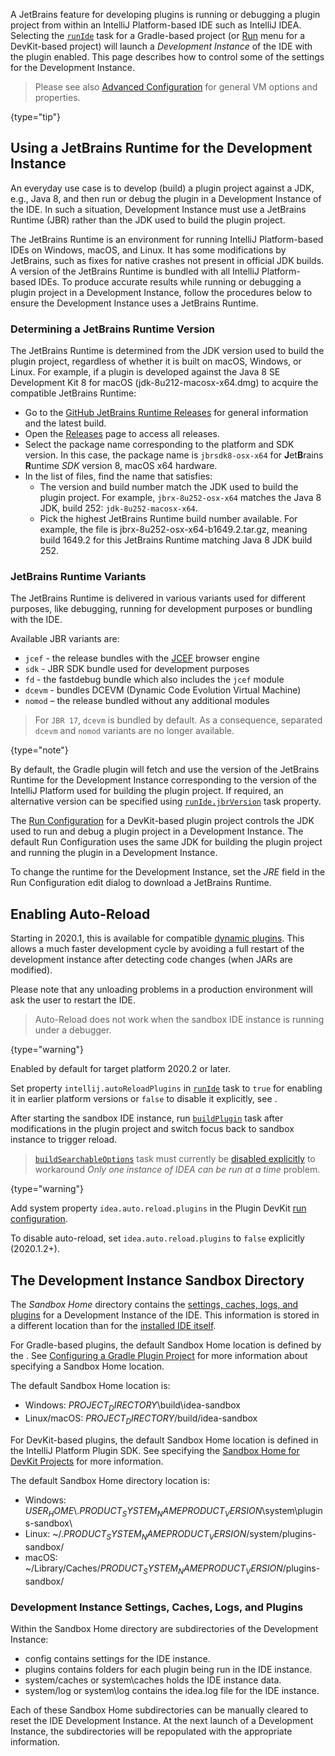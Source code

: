 [//]: # (title: IDE Development Instance)

<!-- Copyright 2000-2022 JetBrains s.r.o. and other contributors. Use of this source code is governed by the Apache 2.0 license that can be found in the LICENSE file. -->

A JetBrains feature for developing plugins is running or debugging a plugin project from within an IntelliJ Platform-based IDE such as IntelliJ IDEA.
Selecting the [`runIde`](gradle_prerequisites.md#running-a-simple-gradle-based-intellij-platform-plugin) task for a Gradle-based project (or [Run](running_and_debugging_a_plugin.md) menu for a DevKit-based project) will launch a _Development Instance_ of the IDE with the plugin enabled.
This page describes how to control some of the settings for the Development Instance.

> Please see also [Advanced Configuration](https://www.jetbrains.com/help/idea/tuning-the-ide.html) for general VM options and properties.
>
{type="tip"}

## Using a JetBrains Runtime for the Development Instance
An everyday use case is to develop (build) a plugin project against a JDK, e.g., Java 8, and then run or debug the plugin in a Development Instance of the IDE.
In such a situation, Development Instance must use a JetBrains Runtime (JBR) rather than the JDK used to build the plugin project.

The JetBrains Runtime is an environment for running IntelliJ Platform-based IDEs on Windows, macOS, and Linux.
It has some modifications by JetBrains, such as fixes for native crashes not present in official JDK builds.
A version of the JetBrains Runtime is bundled with all IntelliJ Platform-based IDEs.
To produce accurate results while running or debugging a plugin project in a Development Instance, follow the procedures below to ensure the Development Instance uses a JetBrains Runtime.

### Determining a JetBrains Runtime Version
The JetBrains Runtime is determined from the JDK version used to build the plugin project, regardless of whether it is built on macOS, Windows, or Linux.
For example, if a plugin is developed against the Java 8 SE Development Kit 8 for macOS (<path>jdk-8u212-macosx-x64.dmg</path>) to acquire the compatible JetBrains Runtime:

* Go to the [GitHub JetBrains Runtime Releases](https://github.com/JetBrains/JetBrainsRuntime) for general information and the latest build.
* Open the [Releases](https://github.com/JetBrains/JetBrainsRuntime/releases) page to access all releases.
* Select the package name corresponding to the platform and SDK version.
  In this case, the package name is `jbrsdk8-osx-x64` for **J**et**B**rains **R**untime _SDK_ version 8, macOS x64 hardware.
* In the list of files, find the name that satisfies:
  * The version and build number match the JDK used to build the plugin project.
    For example, `jbrx-8u252-osx-x64` matches the Java 8 JDK, build 252: `jdk-8u252-macosx-x64`.
  * Pick the highest JetBrains Runtime build number available.
    For example, the file is <path>jbrx-8u252-osx-x64-b1649.2.tar.gz</path>, meaning build 1649.2 for this JetBrains Runtime matching Java 8 JDK build 252.

### JetBrains Runtime Variants
The JetBrains Runtime is delivered in various variants used for different purposes, like debugging, running for development purposes or bundling with the IDE.

Available JBR variants are:
- `jcef` - the release bundles with the [JCEF](jcef.md) browser engine
- `sdk` - JBR SDK bundle used for development purposes
- `fd` - the fastdebug bundle which also includes the `jcef` module
- `dcevm` - bundles DCEVM (Dynamic Code Evolution Virtual Machine)
- `nomod` – the release bundled without any additional modules

> For `JBR 17`, `dcevm` is bundled by default.
> As a consequence, separated `dcevm` and `nomod` variants are no longer available.
>
{type="note"}

<tabs group="project-type">

<tab title="Gradle" group-key="gradle">

By default, the Gradle plugin will fetch and use the version of the JetBrains Runtime for the Development Instance corresponding to the version of the IntelliJ Platform used for building the plugin project.
If required, an alternative version can be specified using [`runIde.jbrVersion`](tools_gradle_intellij_plugin.md#runide-task-jbrversion) task property.

</tab>

<tab title="DevKit" group-key="devkit">

The [Run Configuration](https://www.jetbrains.com/help/idea/run-debug-configuration.html) for a DevKit-based plugin project controls the JDK used to run and debug a plugin project in a Development Instance.
The default Run Configuration uses the same JDK for building the plugin project and running the plugin in a Development Instance.

To change the runtime for the Development Instance, set the _JRE_ field in the Run Configuration edit dialog to download a JetBrains Runtime.

</tab>
</tabs>

## Enabling Auto-Reload

Starting in 2020.1, this is available for compatible [dynamic plugins](dynamic_plugins.md).
This allows a much faster development cycle by avoiding a full restart of the development instance after detecting code changes (when JARs are modified).

Please note that any unloading problems in a production environment will ask the user to restart the IDE.

> Auto-Reload does not work when the sandbox IDE instance is running under a debugger.
>
{type="warning"}

<tabs group="project-type">

<tab title="Gradle" group-key="gradle">

Enabled by default for target platform 2020.2 or later.

Set property `intellij.autoReloadPlugins` in [`runIde`](gradle_prerequisites.md#running-a-simple-gradle-based-intellij-platform-plugin) task to `true` for enabling it in earlier platform versions or `false` to disable it explicitly, see [](tools_gradle_intellij_plugin_faq.md#how-to-disable-automatic-reload-of-dynamic-plugins).

After starting the sandbox IDE instance, run [`buildPlugin`](tools_gradle_intellij_plugin.md#tasks-buildplugin) task after modifications in the plugin project and switch focus back to sandbox instance to trigger reload.

> [`buildSearchableOptions`](tools_gradle_intellij_plugin.md#tasks-buildsearchableoptions) task must currently be [disabled explicitly](tools_gradle_intellij_plugin_faq.md#how-to-disable-building-searchable-options) to workaround _Only one instance of IDEA can be run at a time_ problem.
>
{type="warning"}

</tab>

<tab title="DevKit" group-key="devkit">

Add system property `idea.auto.reload.plugins` in the Plugin DevKit [run configuration](running_and_debugging_a_plugin.md).

To disable auto-reload, set `idea.auto.reload.plugins` to `false` explicitly (2020.1.2+).

</tab>

</tabs>

## The Development Instance Sandbox Directory
The _Sandbox Home_ directory contains the [settings, caches, logs, and plugins](#development-instance-settings-caches-logs-and-plugins) for a Development Instance of the IDE.
This information is stored in a different location than for the [installed IDE itself](https://intellij-support.jetbrains.com/hc/en-us/articles/206544519-Directories-used-by-the-IDE-to-store-settings-caches-plugins-and-logs).

<tabs group="project-type">
<tab title="Gradle" group-key="gradle">

For Gradle-based plugins, the default Sandbox Home location is defined by the [](tools_gradle_intellij_plugin.md).
See [Configuring a Gradle Plugin Project](gradle_prerequisites.md) for more information about specifying a Sandbox Home location.

The default Sandbox Home location is:
* Windows: <path>$PROJECT_DIRECTORY$\build\idea-sandbox</path>
* Linux/macOS: <path>$PROJECT_DIRECTORY$/build/idea-sandbox</path>

</tab>

<tab title="DevKit" group-key="devkit">

For DevKit-based plugins, the default Sandbox Home location is defined in the IntelliJ Platform Plugin SDK.
See specifying the [Sandbox Home for DevKit Projects](setting_up_environment.md) for more information.

The default Sandbox Home directory location is:
* Windows: <path>$USER_HOME$\\.$PRODUCT_SYSTEM_NAME$$PRODUCT_VERSION$\\system\\plugins-sandbox\\</path>
* Linux: <path>~/.$PRODUCT_SYSTEM_NAME$$PRODUCT_VERSION$/system/plugins-sandbox/</path>
* macOS: <path>~/Library/Caches/$PRODUCT_SYSTEM_NAME$$PRODUCT_VERSION$/plugins-sandbox/</path>

</tab>
</tabs>

### Development Instance Settings, Caches, Logs, and Plugins
Within the Sandbox Home directory are subdirectories of the Development Instance:
* <path>config</path> contains settings for the IDE instance.
* <path>plugins</path> contains folders for each plugin being run in the IDE instance.
* <path>system/caches</path> or <path>system\caches</path> holds the IDE instance data.
* <path>system/log</path> or <path>system\log</path> contains the <path>idea.log</path> file for the IDE instance.

Each of these Sandbox Home subdirectories can be manually cleared to reset the IDE Development Instance.
At the next launch of a Development Instance, the subdirectories will be repopulated with the appropriate information.
